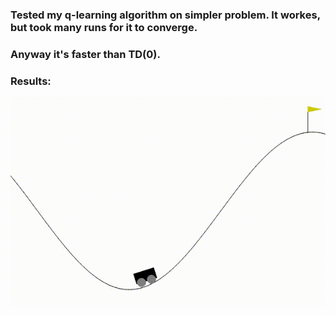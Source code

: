 ### Tested my q-learning algorithm on simpler problem. It workes, but took many runs for it to converge.

### Anyway it's faster than TD(0).

### Results:

![gif](after_training.gif)
